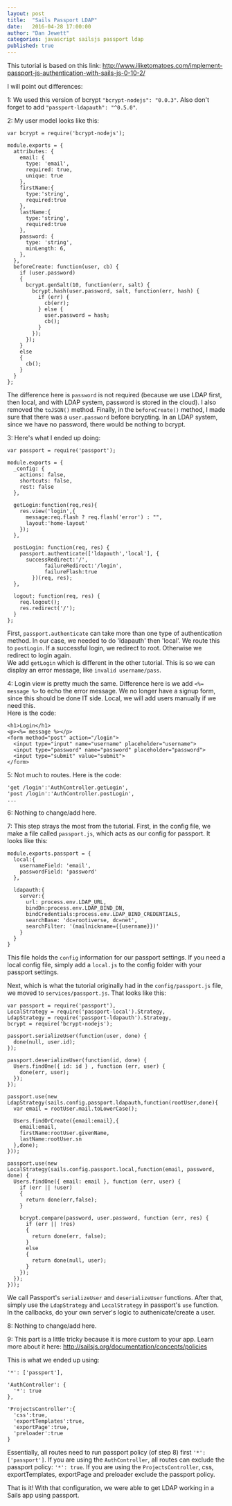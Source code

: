 ```yaml
---
layout: post
title:  "Sails Passport LDAP"
date:   2016-04-28 17:00:00
author: "Dan Jewett"
categories: javascript sailsjs passport ldap
published: true
---
```

This tutorial is based on this link: http://www.iliketomatoes.com/implement-passport-js-authentication-with-sails-js-0-10-2/

I will point out differences:

1: We used this version of bcrypt `"bcrypt-nodejs": "0.0.3"`.  Also don't forget to add `"passport-ldapauth": "^0.5.0"`.

2: My user model looks like this:
```
var bcrypt = require('bcrypt-nodejs');

module.exports = {
  attributes: {
    email: {
      type: 'email',
      required: true,
      unique: true
    },
    firstName:{
      type:'string',
      required:true
    },
    lastName:{
      type:'string',
      required:true
    },
    password: {
      type: 'string',
      minLength: 6,
    },
  },
  beforeCreate: function(user, cb) {
    if (user.password)
    {
      bcrypt.genSalt(10, function(err, salt) {
        bcrypt.hash(user.password, salt, function(err, hash) {
          if (err) {
            cb(err);
          } else {
            user.password = hash;
            cb();
          }
        });
      });
    }
    else
    {
      cb();
    }
  }
};
```
The difference here is `password` is not required (because we use LDAP first, then local, and with LDAP system, password is stored in the cloud).  I also removed the `toJSON()` method.  Finally, in the `beforeCreate()` method, I made sure that there was a `user.password` before bcrypting.  In an LDAP system, since we have no password, there would be nothing to bcrypt.  

3: Here's what I ended up doing:
```  
var passport = require('passport');

module.exports = {
  _config: {
    actions: false,
    shortcuts: false,
    rest: false
  },
  
  getLogin:function(req,res){
    res.view('login',{
      message:req.flash ? req.flash('error') : "",
      layout:'home-layout'
    });
  },

  postLogin: function(req, res) {
    passport.authenticate(['ldapauth','local'], {
      successRedirect:'/',
			failureRedirect:'/login',
			failureFlash:true
		})(req, res);
  },

  logout: function(req, res) {
    req.logout();
    res.redirect('/');
  }
};
```  
First, `passport.authenticate` can take more than one type of authentication method.  In our case, we needed to do 'ldapauth' then 'local'.  We route this to `postLogin`.  If a successful login, we redirect to root.  Otherwise we redirect to login again.  
We add `getLogin` which is different in the other tutorial.  This is so we can display an error message, like `invalid username/pass`.  

4: Login view is pretty much the same.  Difference here is we add `<%= message %>` to echo the error message.  We no longer have a signup form, since this should be done IT side.  Local, we will add users manually if we need this.  
Here is the code:  
```  
<h1>Login</h1>
<p><%= message %></p>
<form method="post" action="/login">
  <input type="input" name="username" placeholder="username">
  <input type="password" name="password" placeholder="password">
  <input type="submit" value="submit">
</form>
```  
5: Not much to routes.  Here is the code: 
```  
'get /login':'AuthController.getLogin',
'post /login':'AuthController.postLogin',
...
```  
6: Nothing to change/add here.

7: This step strays the most from the tutorial.  First, in the config file, we make a file called `passport.js`, which acts as our config for passport.  It looks like this:
```  
module.exports.passport = {
  local:{
    usernameField: 'email',
    passwordField: 'password'
  },
  
  ldapauth:{
    server:{
      url: process.env.LDAP_URL,
      bindDn:process.env.LDAP_BIND_DN,
      bindCredentials:process.env.LDAP_BIND_CREDENTIALS,
      searchBase: 'dc=rootiverse, dc=net',
      searchFilter: '(mailnickname={{username}})'
    }
  }
}
```  
This file holds the `config` information for our passport settings.  If you need a local config file, simply add a `local.js` to the config folder with your passport settings.  

Next, which is what the tutorial originally had in the `config/passport.js` file, we moved to `services/passport.js`.  That looks like this:  
```  
var passport = require('passport'),
LocalStrategy = require('passport-local').Strategy,
LdapStrategy = require('passport-ldapauth').Strategy,
bcrypt = require('bcrypt-nodejs');

passport.serializeUser(function(user, done) {
  done(null, user.id);
});

passport.deserializeUser(function(id, done) {
  Users.findOne({ id: id } , function (err, user) {
    done(err, user);
  });
});

passport.use(new LdapStrategy(sails.config.passport.ldapauth,function(rootUser,done){
  var email = rootUser.mail.toLowerCase();

  Users.findOrCreate({email:email},{
    email:email,
    firstName:rootUser.givenName,
    lastName:rootUser.sn
  },done);
}));

passport.use(new LocalStrategy(sails.config.passport.local,function(email, password, done) {
  Users.findOne({ email: email }, function (err, user) {
    if (err || !user)
    { 
      return done(err,false);
    }

    bcrypt.compare(password, user.password, function (err, res) {
      if (err || !res)
      {
        return done(err, false);
      }
      else
      {
        return done(null, user);
      }
    });
  });
}));
```
We call Passport's `serializeUser` and `deserializeUser` functions.  After that, simply use the `LdapStrategy` and `LocalStrategy` in passport's `use` function.  In the callbacks, do your own server's logic to authenicate/create a user.  

8: Nothing to change/add here.  

9: This part is a little tricky because it is more custom to your app.  Learn more about it here: http://sailsjs.org/documentation/concepts/policies  

This is what we ended up using:  
```  
'*': ['passport'],

'AuthController': {
  '*': true
},
 
'ProjectsController':{
  'css':true,
  'exportTemplates':true,
  'exportPage':true,
  'preloader':true
}
```  
Essentially, all routes need to run passport policy (of step 8) first `'*': ['passport']`.  If you are using the `AuthController`, all routes can exclude the passport policy: `'*': true`.  If you are using the `ProjectsController`, css, exportTemplates, exportPage and preloader exclude the passport policy.

That is it!  With that configuration, we were able to get LDAP working in a Sails app using passport.
